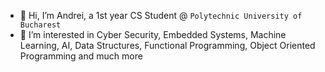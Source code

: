 - 👋 Hi, I’m Andrei, a 1st year CS Student @ ```Polytechnic University of Bucharest```
- 👀 I’m interested in Cyber Security, Embedded Systems, Machine Learning, AI,
     Data Structures, Functional Programming, Object Oriented Programming and much more

<!---
andr31154/andr31154 is a ✨ special ✨ repository because its `README.md` (this file) appears on your GitHub profile.
You can click the Preview link to take a look at your changes.
--->
